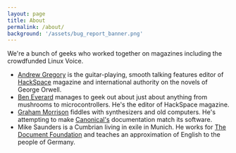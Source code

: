 ```yaml
---
layout: page
title: About
permalink: /about/
background: '/assets/bug_report_banner.png'
---
```


We're a bunch of geeks who worked together on magazines including the crowdfunded Linux Voice.

* [Andrew Gregory](https://twitter.com/andrewgregory83) is the guitar-playing, smooth talking features editor of [HackSpace](https://hackspace.raspberrypi.org/) magazine and international authority on the novels of George Orwell.
* [Ben Everard](https://twitter.com/ben_everard) manages to geek out about just about anything from mushrooms to microcontrollers. He's the editor of HackSpace magazine.
* [Graham Morrison](https://twitter.com/degville) fiddles with synthesizers and old computers. He's attempting to make [Canonical's](https://www.canonical.com/) documentation match its software.
* Mike Saunders is a Cumbrian living in exile in Munich. He works for [The Document Foundation](https://www.documentfoundation.org/) and teaches an approximation of English to the people of Germany.
